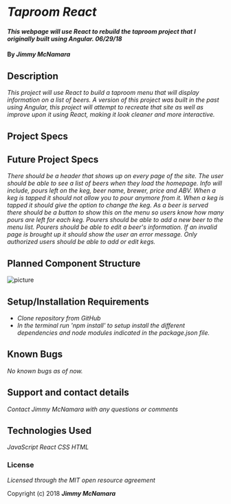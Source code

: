 # _Taproom React_

#### _This webpage will use React to rebuild the taproom project that I originally built using Angular.  06/29/18_

#### By _**Jimmy McNamara**_

## Description

_This project will use React to build a taproom menu that will display information on a list of beers. A version of this project was built in the past using Angular, this project will attempt to recreate that site as well as improve upon it using React, making it look cleaner and more interactive._

## Project Specs



## Future Project Specs

_There should be a header that shows up on every page of the site._
_The user should be able to see a list of beers when they load the homepage. Info will include, pours left on the keg, beer name, brewer, price and ABV._
_When a keg is tapped it should not allow you to pour anymore from it._
_When a keg is tapped it should give the option to change the keg._
_As a beer is served there should be a button to show this on the menu so users know how many pours are left for each keg._
_Pourers should be able to add a new beer to the menu list._
_Pourers should be able to edit a beer's information._
_If an invalid page is brought up it should show the user an error message._
_Only authorized users should be able to add or edit kegs._

## Planned Component Structure

![picture](https://photos.app.goo.gl/g4hLBPUjV89gnjmF6)

## Setup/Installation Requirements

* _Clone repository from GitHub_
* _In the terminal run 'npm install' to setup install the different dependencies and node modules indicated in the package.json file._

## Known Bugs

_No known bugs as of now._

## Support and contact details

_Contact Jimmy McNamara with any questions or comments_

## Technologies Used

_JavaScript_
_React_
_CSS_
_HTML_

### License

*Licensed through the MIT open resource agreement*

Copyright (c) 2018 **_Jimmy McNamara_**
